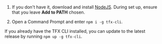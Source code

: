 1. If you don't have it, download and install [NodeJS](https://nodejs.org). During set up, ensure that you leave **Add to PATH** chosen.

2. Open a Command Prompt and enter `npm i -g tfx-cli`.

If you already have the TFX CLI installed, you can update to the latest release by running `npm up -g tfx-cli`.